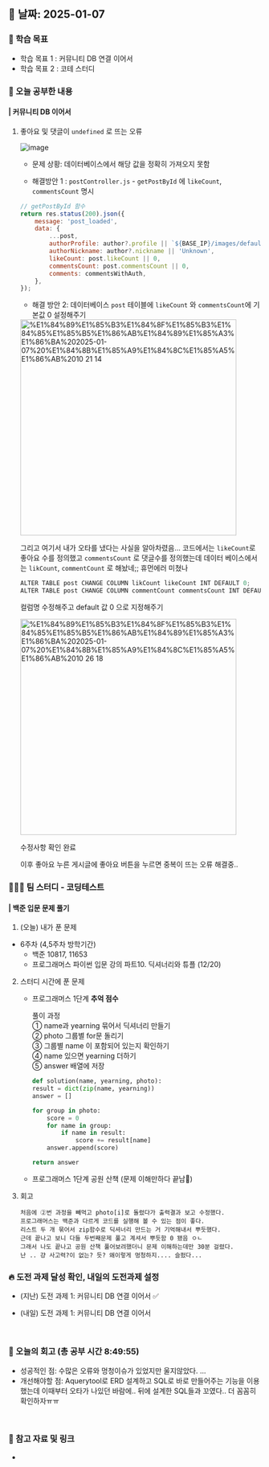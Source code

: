 ## 📅 날짜: 2025-01-07


### 💬 학습 목표

- 학습 목표 1 : 커뮤니티 DB 연결 이어서
- 학습 목표 2 : 코테 스터디

### 📒 오늘 공부한 내용
#### | 커뮤니티 DB 이어서

1. 좋아요 및 댓글이 `undefined` 로 뜨는 오류
    
    ![image](https://github.com/user-attachments/assets/564bb6b9-ee60-41f2-afaa-b5f873f7334f)
    
    - 문제 상황: 데이터베이스에서 해당 값을 정확히 가져오지 못함
    
    - 해결방안 1 : `postController.js` - `getPostById` 에 `likeCount`, `commentsCount` 명시
    
    ```jsx
    // getPostById 함수
    return res.status(200).json({
        message: 'post_loaded',
        data: {
            ...post,
            authorProfile: author?.profile || `${BASE_IP}/images/default-profile.png`,
            authorNickname: author?.nickname || 'Unknown',
            likeCount: post.likeCount || 0,
            commentsCount: post.commentsCount || 0,
            comments: commentsWithAuth,
        },
    });
    ```
    
    - 해결 방안 2: 데이터베이스 `post` 테이블에 `likeCount` 와 `commentsCount`에 기본값 0 설정해주기 <br/>
    
    <img width="430" alt="%E1%84%89%E1%85%B3%E1%84%8F%E1%85%B3%E1%84%85%E1%85%B5%E1%86%AB%E1%84%89%E1%85%A3%E1%86%BA%202025-01-07%20%E1%84%8B%E1%85%A9%E1%84%8C%E1%85%A5%E1%86%AB%2010 21 14" src="https://github.com/user-attachments/assets/2cd3c89c-8034-4faa-9f25-728287768d68" />
    
    그리고 여기서 내가 오타를 냈다는 사실을 알아차렸음...
    코드에서는 `likeCount`로 좋아요 수를 정의했고 `commentsCount` 로 댓글수를 정의했는데 데이터 베이스에서는 `likCount`, `commentCount` 로 해놨네;; 휴먼에러 미쳤나
    
    ```jsx
    ALTER TABLE post CHANGE COLUMN likCount likeCount INT DEFAULT 0;
    ALTER TABLE post CHANGE COLUMN commentCount commentsCount INT DEFAULT 0;
    ```
    
    컬럼명 수정해주고 default 값 0 으로 지정해주기
    
    <img width="430" alt="%E1%84%89%E1%85%B3%E1%84%8F%E1%85%B3%E1%84%85%E1%85%B5%E1%86%AB%E1%84%89%E1%85%A3%E1%86%BA%202025-01-07%20%E1%84%8B%E1%85%A9%E1%84%8C%E1%85%A5%E1%86%AB%2010 26 18" src="https://github.com/user-attachments/assets/78d20225-7369-4a7f-aff2-634420ecf61e" />
    
    수정사항 확인 완료

    이후 좋아요 누른 게시글에 좋아요 버튼을 누르면 중복이 뜨는 오류 해결중..

### 🧑‍🧒‍🧒 팀 스터디 - 코딩테스트
#### | 백준 입문 문제 풀기

1. (오늘) 내가 푼 문제

- 6주차 (4,5주차 방학기간)
    - 백준 10817, 11653
    - 프로그래머스 파이썬 입문 강의 파트10. 딕셔너리와 튜플 (12/20)

2. 스터디 시간에 푼 문제

    - 프로그래머스 1단계 **추억 점수**

        풀이 과정 <br/>
        ① name과 yearning 묶어서 딕셔너리 만들기 <br/>
        ② photo 그룹별 for문 돌리기 <br/>
        ③ 그룹별 name 이 포함되어 있는지 확인하기 <br/>
        ④ name 있으면 yearning 더하기 <br/>
        ⑤ answer 배열에 저장 <br/>

        ```python
        def solution(name, yearning, photo):
        result = dict(zip(name, yearning))
        answer = []
        
        for group in photo:
            score = 0
            for name in group:
                if name in result:
                    score += result[name]
            answer.append(score)
        
        return answer
        ```

    - 프로그래머스 1단계 공원 산책 (문제 이해만하다 끝남🥲)

3. 회고

    ```
    처음에 ②번 과정을 빼먹고 photo[i]로 돌렸다가 출력결과 보고 수정했다.
    프로그래머스는 백준과 다르게 코드를 실행해 볼 수 있는 점이 좋다.
    리스트 두 개 묶어서 zip함수로 딕셔너리 만드는 거 기억해내서 뿌듯했다.
    근데 끝나고 보니 다들 두번째문제 풀고 계셔서 뿌듯함 0 됐음 ㅇㄴ
    그래서 나도 끝나고 공원 산책 풀어보려했더니 문제 이해하는데만 30분 걸렸다.
    난 .. 걍 사고력?이 없는? 듯? 왜이렇게 멍청하지.... 슬펐다...
    ```


### 🔥 도전 과제 달성 확인, 내일의 도전과제 설정
- (지난) 도전 과제 1: 커뮤니티 DB 연결 이어서 ✅

- (내일) 도전 과제 1: 커뮤니티 DB 연결 이어서

<br/>

### 💭 오늘의 회고 (총 공부 시간 8:49:55)
- 성공적인 점: 수많은 오류와 멍청이슈가 있었지만 울지않았다. ... <br/>
- 개선해야할 점: Aquerytool로 ERD 설계하고 SQL로 바로 만들어주는 기능을 이용했는데 이때부터 오타가 나있던 바람에.. 뒤에 설계한 SQL들과 꼬였다.. 더 꼼꼼히 확인하자ㅠㅠ <br/>

<br/>

### 📁 참고 자료 및 링크
- 